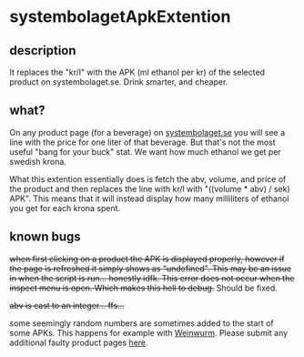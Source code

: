 # systembolagetApkExtention

## description
It replaces the "kr/l" with the APK (ml ethanol per kr) of the selected product on systembolaget.se. Drink smarter, and cheaper.

## what?
On any product page (for a beverage) on [systembolaget.se](https://www.systembolaget.se) you will see a line with the price for one liter of that beverage. But that's not the most useful "bang for your buck" stat. We want how much ethanol we get per swedish krona.

What this extention essentially does is fetch the abv, volume, and price of the product and then replaces the line with kr/l with "((volume * abv) / sek) APK". This means that it will instead display how many milliliters of ethanol you get for each krona spent.

## known bugs
~~when first clicking on a product the APK is displayed properly, however if the page is refreshed it simply shows as "undefined". This may be an issue in when the script is run... honestly idfk. This error does not occur when the inspect menu is open. Which makes this hell to debug.~~ Should be fixed.



~~abv is cast to an integer... ffs...~~



some seemingly random numbers are sometimes added to the start of some APKs. This happens for example with [Weinwurm](https://www.systembolaget.se/produkt/vin/weinwurm-2315301/). Please submit any additional faulty product pages [here](https://forms.gle/f6RsMeme7gchasgv7).

